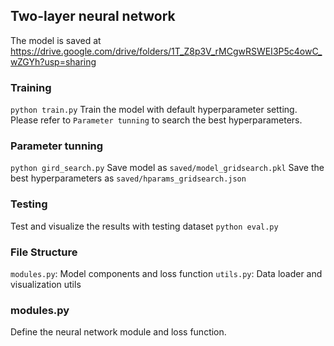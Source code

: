 ## Two-layer neural network
The model is saved at https://drive.google.com/drive/folders/1T_Z8p3V_rMCgwRSWEI3P5c4owC_wZGYh?usp=sharing

### Training
`python train.py`
Train the model with default hyperparameter setting. Please refer to `Parameter tunning` to search the best hyperparameters.

### Parameter tunning
`python gird_search.py`
Save model as `saved/model_gridsearch.pkl`
Save the best hyperparameters as `saved/hparams_gridsearch.json`

### Testing
Test and visualize the results with testing dataset
`python eval.py`

### File Structure
`modules.py`: Model components and loss function
`utils.py`: Data loader and visualization utils 

### modules.py
Define the neural network module and loss function.